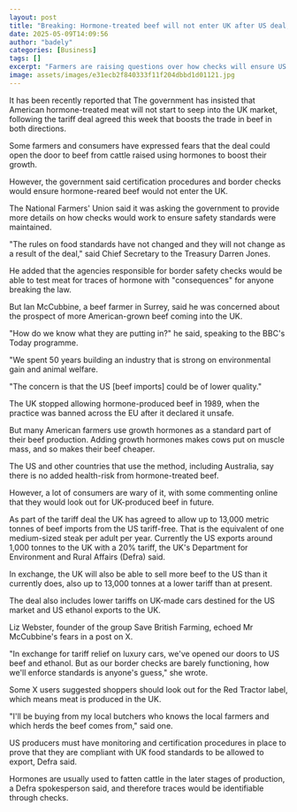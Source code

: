 ```yaml
---
layout: post
title: "Breaking: Hormone-treated beef will not enter UK after US deal, says government"
date: 2025-05-09T14:09:56
author: "badely"
categories: [Business]
tags: []
excerpt: "Farmers are raising questions over how checks will ensure US beef produced using hormones doesn't enter the UK market."
image: assets/images/e31ecb2f840333f11f204dbbd1d01121.jpg
---
```


It has been recently reported that The government has insisted that American hormone-treated meat will not start to seep into the UK market, following the tariff deal agreed this week that boosts the trade in beef in both directions.

Some farmers and consumers have expressed fears that the deal could open the door to beef from cattle raised using hormones to boost their growth.

However, the government said certification procedures and border checks would ensure hormone-reared beef would not enter the UK.

The National Farmers' Union said it was asking the government to provide more details on how checks would work to ensure safety standards were maintained.

"The rules on food standards have not changed and they will not change as a result of the deal," said Chief Secretary to the Treasury Darren Jones. 

He added that the agencies responsible for border safety checks would be able to test meat for traces of hormone with "consequences" for anyone breaking the law.

But Ian McCubbine, a beef farmer in Surrey, said he was concerned about the prospect of more American-grown beef coming into the UK.

"How do we know what they are putting in?" he said, speaking to the BBC's Today programme. 

"We spent 50 years building an industry that is strong on environmental gain and animal welfare.

"The concern is that the US [beef imports] could be of lower quality."

The UK stopped allowing hormone-produced beef in 1989, when the practice was banned across the EU after it declared it unsafe.

But many American farmers use growth hormones as a standard part of their beef production. Adding growth hormones makes cows put on muscle mass, and so makes their beef cheaper.

The US and other countries that use the method, including Australia, say there is no added health-risk from hormone-treated beef. 

However, a lot of consumers are wary of it, with some commenting online that they would look out for UK-produced beef in future.

As part of the tariff deal the UK has agreed to allow up to 13,000 metric tonnes of beef imports from the US tariff-free. That is the equivalent of one medium-sized steak per adult per year. Currently the US exports around 1,000 tonnes to the UK with a 20% tariff, the UK's Department for Environment and Rural Affairs (Defra) said.

In exchange, the UK will also be able to sell more beef to the US than it currently does, also up to 13,000 tonnes at a lower tariff than at present.

The deal also includes lower tariffs on UK-made cars destined for the US market and US ethanol exports to the UK.

Liz Webster, founder of the group Save British Farming, echoed Mr McCubbine's fears in a post on X.

"In exchange for tariff relief on luxury cars, we've opened our doors to US beef and ethanol. But as our border checks are barely functioning, how we'll enforce standards is anyone's guess," she wrote.

Some X users suggested shoppers should look out for the Red Tractor label, which means meat is produced in the UK.

"I'll be buying from my local butchers who knows the local farmers and which herds the beef comes from," said one.

US producers must have monitoring and certification procedures in place to prove that they are compliant with UK food standards to be allowed to export, Defra said.

Hormones are usually used to fatten cattle in the later stages of production, a Defra spokesperson said, and therefore traces would be identifiable through checks.

